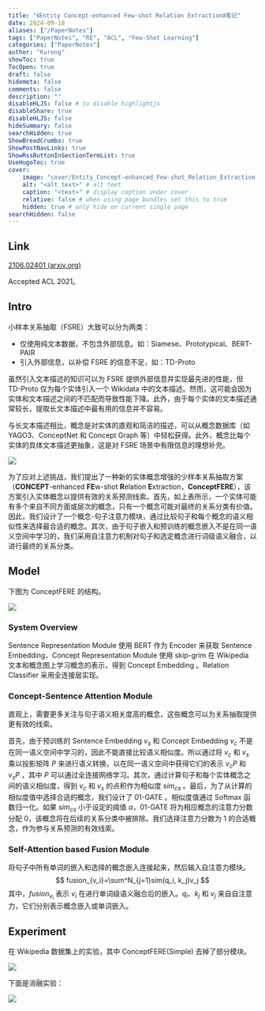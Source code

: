 ```yaml
---
title: "《Entity Concept-enhanced Few-shot Relation Extraction》笔记"
date: 2024-09-18
aliases: ["/PaperNotes"]
tags: ["PaperNotes", "RE", "ACL", "Few-Shot Learning"]
categories: ["PaperNotes"]
author: "Kurong"
showToc: true
TocOpen: true
draft: false
hidemeta: false
comments: false
description: ""
disableHLJS: false # to disable highlightjs
disableShare: true
disableHLJS: false
hideSummary: false
searchHidden: true
ShowBreadCrumbs: true
ShowPostNavLinks: true
ShowRssButtonInSectionTermList: true
UseHugoToc: true
cover:
    image: "cover/Entity_Concept-enhanced_Few-shot_Relation_Extraction.png" # image path/url
    alt: "<alt text>" # alt text
    caption: "<text>" # display caption under cover
    relative: false # when using page bundles set this to true
    hidden: true # only hide on current single page
searchHidden: false
---
```


## Link

[2106.02401 (arxiv.org)](https://arxiv.org/pdf/2106.02401)

Accepted ACL 2021。



## Intro

小样本关系抽取（FSRE）大致可以分为两类：

- 仅使用纯文本数据，不包含外部信息。如：Siamese、Prototypical、BERT-PAIR
- 引入外部信息，以补偿 FSRE 的信息不足，如：TD-Proto

虽然引入文本描述的知识可以为 FSRE 提供外部信息并实现最先进的性能，但 TD-Proto 仅为每个实体引入一个 Wikidata 中的文本描述。然而，这可能会因为实体和文本描述之间的不匹配而导致性能下降。此外，由于每个实体的文本描述通常较长，提取长文本描述中最有用的信息并不容易。

与长文本描述相比，概念是对实体的直观和简洁的描述，可以从概念数据库（如 YAGO3、ConceptNet 和 Concept Graph 等）中轻松获得。此外，概念比每个实体的具体文本描述更抽象，这是对 FSRE 场景中有限信息的理想补充。

![](/img/PaperNotes/Entity_Concept-enhanced_Few-shot_Relation_Extraction/img1.png)

为了应对上述挑战，我们提出了一种新的实体概念增强的少样本关系抽取方案（**CONCEPT**-enhanced **FE**w-shot **R**elation **E**xtraction，**ConceptFERE**），该方案引入实体概念以提供有效的关系预测线索。首先，如上表所示，一个实体可能有多个来自不同方面或层次的概念，只有一个概念可能对最终的关系分类有价值。因此，我们设计了一个概念-句子注意力模块，通过比较句子和每个概念的语义相似性来选择最合适的概念。其次，由于句子嵌入和预训练的概念嵌入不是在同一语义空间中学习的，我们采用自注意力机制对句子和选定概念进行词级语义融合，以进行最终的关系分类。



## Model

下图为 ConceptFERE 的结构。

![](/img/PaperNotes/Entity_Concept-enhanced_Few-shot_Relation_Extraction/img2.png)

### System Overview

Sentence Representation Module 使用 BERT 作为 Encoder 来获取 Sentence Embedding，Concept Representation Module 使用 skip-grim 在 Wikipedia 文本和概念图上学习概念的表示，得到 Concept Embedding 。Relation Classifier 采用全连接层实现。

### Concept-Sentence Attention Module

直观上，需要更多关注与句子语义相关度高的概念，这些概念可以为关系抽取提供更有效的线索。

首先，由于预训练的 Sentence Embedding $v_s$ 和 Concept Embedding  $v_c$ 不是在同一语义空间中学习的，因此不能直接比较语义相似度。所以通过将 $v_c$ 和 $v_s$ 乘以投影矩阵 $P$ 来进行语义转换，以在同一语义空间中获得它们的表示 $v_cP$ 和 $v_sP$ ，其中 $P$ 可以通过全连接网络学习。其次，通过计算句子和每个实体概念之间的语义相似度，得到 $v_c$ 和 $v_s$ 的点积作为相似度 $sim_{cs}$ 。最后，为了从计算的相似度值中选择合适的概念，我们设计了 01-GATE 。相似度值通过 Softmax 函数归一化。如果 $sim_{cs}$ 小于设定的阈值 $α$，01-GATE 将为相应概念的注意力分数分配 0，该概念将在后续的关系分类中被排除。我们选择注意力分数为 1 的合适概念，作为参与关系预测的有效线索。

### Self-Attention based Fusion Module

将句子中所有单词的嵌入和选择的概念嵌入连接起来，然后输入自注意力模块。
$$
fusion_{v_i}=\sum^N_{j=1}sim(q_i, k_j)v_j
$$
其中，$fusion_{v_i}$ 表示 $v_i$ 在进行单词级语义融合后的嵌入。$q_i$、$k_j$ 和 $v_j$ 来自自注意力，它们分别表示概念嵌入或单词嵌入。



## Experiment

在 Wikipedia 数据集上的实验，其中 ConceptFERE(Simple) 去掉了部分模块。

![](/img/PaperNotes/Entity_Concept-enhanced_Few-shot_Relation_Extraction/img3.png)

下面是消融实验：

![](/img/PaperNotes/Entity_Concept-enhanced_Few-shot_Relation_Extraction/img4.png)
